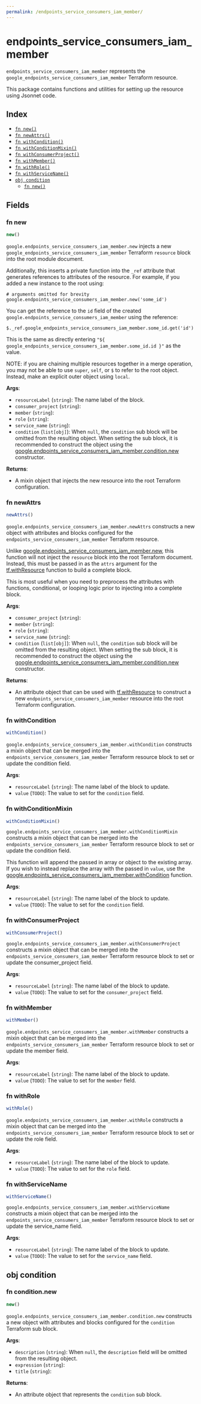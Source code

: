 ```yaml
---
permalink: /endpoints_service_consumers_iam_member/
---
```


# endpoints_service_consumers_iam_member

`endpoints_service_consumers_iam_member` represents the `google_endpoints_service_consumers_iam_member` Terraform resource.



This package contains functions and utilities for setting up the resource using Jsonnet code.


## Index

* [`fn new()`](#fn-new)
* [`fn newAttrs()`](#fn-newattrs)
* [`fn withCondition()`](#fn-withcondition)
* [`fn withConditionMixin()`](#fn-withconditionmixin)
* [`fn withConsumerProject()`](#fn-withconsumerproject)
* [`fn withMember()`](#fn-withmember)
* [`fn withRole()`](#fn-withrole)
* [`fn withServiceName()`](#fn-withservicename)
* [`obj condition`](#obj-condition)
  * [`fn new()`](#fn-conditionnew)

## Fields

### fn new

```ts
new()
```


`google.endpoints_service_consumers_iam_member.new` injects a new `google_endpoints_service_consumers_iam_member` Terraform `resource`
block into the root module document.

Additionally, this inserts a private function into the `_ref` attribute that generates references to attributes of the
resource. For example, if you added a new instance to the root using:

    # arguments omitted for brevity
    google.endpoints_service_consumers_iam_member.new('some_id')

You can get the reference to the `id` field of the created `google.endpoints_service_consumers_iam_member` using the reference:

    $._ref.google_endpoints_service_consumers_iam_member.some_id.get('id')

This is the same as directly entering `"${ google_endpoints_service_consumers_iam_member.some_id.id }"` as the value.

NOTE: if you are chaining multiple resources together in a merge operation, you may not be able to use `super`, `self`,
or `$` to refer to the root object. Instead, make an explicit outer object using `local`.

**Args**:
  - `resourceLabel` (`string`): The name label of the block.
  - `consumer_project` (`string`): 
  - `member` (`string`): 
  - `role` (`string`): 
  - `service_name` (`string`): 
  - `condition` (`list[obj]`):  When `null`, the `condition` sub block will be omitted from the resulting object. When setting the sub block, it is recommended to construct the object using the [google.endpoints_service_consumers_iam_member.condition.new](#fn-endpointsserviceconsumersiammemberconditionnew) constructor.

**Returns**:
- A mixin object that injects the new resource into the root Terraform configuration.


### fn newAttrs

```ts
newAttrs()
```


`google.endpoints_service_consumers_iam_member.newAttrs` constructs a new object with attributes and blocks configured for the `endpoints_service_consumers_iam_member`
Terraform resource.

Unlike [google.endpoints_service_consumers_iam_member.new](#fn-endpointsserviceconsumersiammembernew), this function will not inject the `resource`
block into the root Terraform document. Instead, this must be passed in as the `attrs` argument for the
[tf.withResource](https://github.com/tf-libsonnet/core/tree/main/docs#fn-withresource) function to build a complete block.

This is most useful when you need to preprocess the attributes with functions, conditional, or looping logic prior to
injecting into a complete block.

**Args**:
  - `consumer_project` (`string`): 
  - `member` (`string`): 
  - `role` (`string`): 
  - `service_name` (`string`): 
  - `condition` (`list[obj]`):  When `null`, the `condition` sub block will be omitted from the resulting object. When setting the sub block, it is recommended to construct the object using the [google.endpoints_service_consumers_iam_member.condition.new](#fn-endpointsserviceconsumersiammemberconditionnew) constructor.

**Returns**:
  - An attribute object that can be used with [tf.withResource](https://github.com/tf-libsonnet/core/tree/main/docs#fn-withresource) to construct a new `endpoints_service_consumers_iam_member` resource into the root Terraform configuration.


### fn withCondition

```ts
withCondition()
```

`google.endpoints_service_consumers_iam_member.withCondition` constructs a mixin object that can be merged into the `endpoints_service_consumers_iam_member`
Terraform resource block to set or update the condition field.



**Args**:
  - `resourceLabel` (`string`): The name label of the block to update.
  - `value` (`TODO`): The value to set for the `condition` field.


### fn withConditionMixin

```ts
withConditionMixin()
```

`google.endpoints_service_consumers_iam_member.withConditionMixin` constructs a mixin object that can be merged into the `endpoints_service_consumers_iam_member`
Terraform resource block to set or update the condition field.

This function will append the passed in array or object to the existing array. If you wish
to instead replace the array with the passed in `value`, use the [google.endpoints_service_consumers_iam_member.withCondition](TODO)
function.


**Args**:
  - `resourceLabel` (`string`): The name label of the block to update.
  - `value` (`TODO`): The value to set for the `condition` field.


### fn withConsumerProject

```ts
withConsumerProject()
```

`google.endpoints_service_consumers_iam_member.withConsumerProject` constructs a mixin object that can be merged into the `endpoints_service_consumers_iam_member`
Terraform resource block to set or update the consumer_project field.



**Args**:
  - `resourceLabel` (`string`): The name label of the block to update.
  - `value` (`TODO`): The value to set for the `consumer_project` field.


### fn withMember

```ts
withMember()
```

`google.endpoints_service_consumers_iam_member.withMember` constructs a mixin object that can be merged into the `endpoints_service_consumers_iam_member`
Terraform resource block to set or update the member field.



**Args**:
  - `resourceLabel` (`string`): The name label of the block to update.
  - `value` (`TODO`): The value to set for the `member` field.


### fn withRole

```ts
withRole()
```

`google.endpoints_service_consumers_iam_member.withRole` constructs a mixin object that can be merged into the `endpoints_service_consumers_iam_member`
Terraform resource block to set or update the role field.



**Args**:
  - `resourceLabel` (`string`): The name label of the block to update.
  - `value` (`TODO`): The value to set for the `role` field.


### fn withServiceName

```ts
withServiceName()
```

`google.endpoints_service_consumers_iam_member.withServiceName` constructs a mixin object that can be merged into the `endpoints_service_consumers_iam_member`
Terraform resource block to set or update the service_name field.



**Args**:
  - `resourceLabel` (`string`): The name label of the block to update.
  - `value` (`TODO`): The value to set for the `service_name` field.


## obj condition



### fn condition.new

```ts
new()
```


`google.endpoints_service_consumers_iam_member.condition.new` constructs a new object with attributes and blocks configured for the `condition`
Terraform sub block.



**Args**:
  - `description` (`string`):  When `null`, the `description` field will be omitted from the resulting object.
  - `expression` (`string`): 
  - `title` (`string`): 

**Returns**:
  - An attribute object that represents the `condition` sub block.
